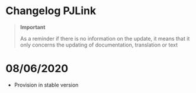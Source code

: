 # Changelog PJLink

>**Important**
>
>As a reminder if there is no information on the update, it means that it only concerns the updating of documentation, translation or text

# 08/06/2020

- Provision in stable version
